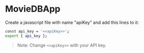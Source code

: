# MovieDBApp

Create a javascript file with name "apiKey" and add this lines to it:

```sh
const api_key = '<<apiKey>>';
export { api_key };
```

> Note: Change `<<apiKey>>` with your API key.
